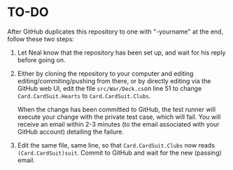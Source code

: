 # TO-DO

After GitHub duplicates this repository to one with "-yourname" at the end, follow these two steps:

1. Let Neal know that the repository has been set up, and wait for his reply before going on.
2. Either by cloning the repository to your computer and editing editing/commiting/pushing from there, or by directly editing via the GitHub web UI, edit the file `src/War/Deck.cs`on line 51 to change `Card.CardSuit.Hearts` to `Card.CardSuit.Clubs`. 
    
    When the change has been committed to GitHub, the test runner will execute your change with the private test case, which will fail. You will receive an email within 2-3 minutes (to the email associated with your GitHub account) detailing the failure.
    
3. Edit the same file, same line, so that `Card.CardSuit.Clubs` now reads `(Card.CardSuit)suit`. Commit to GitHub and wait for the new (passing) email.
